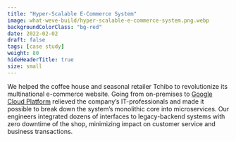 ```yaml
---
title: "Hyper-Scalable E-Commerce System"
image: what-weve-build/hyper-scalable-e-commerce-system.png.webp
backgroundColorClass: "bg-red"
date: 2022-02-02
draft: false
tags: [case study]
weight: 80
hideHeaderTitle: true
size: small
---
```


We helped the coffee house and seasonal retailer Tchibo to revolutionize its multinational e-commerce website. Going from on-premises to [Google Cloud Platform](https://cloud.google.com/customers/tchibo) relieved the company’s IT-professionals and made it possible to break down the system’s monolithic core into microservices. Our engineers integrated dozens of interfaces to legacy-backend systems with zero downtime of the shop, minimizing impact on customer service and business transactions.
